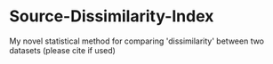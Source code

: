# Source-Dissimilarity-Index
My novel statistical method for comparing 'dissimilarity' between two datasets (please cite if used)
